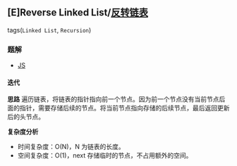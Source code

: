 ## [E]Reverse Linked List/[反转链表](https://leetcode-cn.com/problems/reverse-linked-list/)
tags(`Linked List`, `Recursion`)
### 题解
+ [JS](../../codes/js/problems/256/206.js)

#### 迭代
**思路**
遍历链表，将链表的指针指向前一个节点。因为前一个节点没有当前节点后面的指针，需要存储后续的节点。将当前节点指向存储的后续节点，最后返回更新后的头节点。

**复杂度分析**
+ 时间复杂度：O(N)，N 为链表的长度。
+ 空间复杂度：O(1)，next 存储临时的节点，不占用额外的空间。  